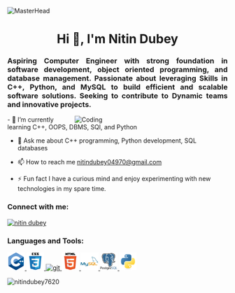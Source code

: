 ![MasterHead](https://github.com/NitinDubey7620/NitinDubey7620/blob/main/ezgif.com-loop-count.gif)
<h1 align="center">Hi 👋, I'm Nitin Dubey</h1>
<h3 align="justify">Aspiring Computer Engineer with strong foundation in software development, object oriented programming, and database management. Passionate about leveraging Skills in C++, Python, and MySQL to build efficient and scalable software solutions. Seeking to contribute to Dynamic teams and innovative projects.</h3>
<img align ="right" alt="Coding" width="350" src="https://cdn.dribbble.com/users/2131993/screenshots/4948736/thoughtworks-gif_dribbble.gif">
- 🌱 I’m currently learning C++, OOPS, DBMS, SQl, and Python

- 💬 Ask me about C++ programming, Python development, SQL databases

- 📫 How to reach me nitindubey04970@gmail.com

- ⚡ Fun fact I have a curious mind and enjoy experimenting with new technologies in my spare time.

<h3 align="left">Connect with me:</h3>
<p align="left">
<a href="https://www.linkedin.com/in/nitin-dubey-a139b3276?utm_source=share&utm_campaign=share_via&utm_content=profile&utm_medium=android_app" target="blank"><img align="center" src="https://raw.githubusercontent.com/rahuldkjain/github-profile-readme-generator/master/src/images/icons/Social/linked-in-alt.svg" alt="nitin dubey" height="30" width="40" /></a>
</p>

<h3 align="left">Languages and Tools:</h3>
<p align="left"> <a href="https://www.w3schools.com/cpp/" target="_blank" rel="noreferrer"> <img src="https://raw.githubusercontent.com/devicons/devicon/master/icons/cplusplus/cplusplus-original.svg" alt="cplusplus" width="40" height="40"/> </a> <a href="https://www.w3schools.com/css/" target="_blank" rel="noreferrer"> <img src="https://raw.githubusercontent.com/devicons/devicon/master/icons/css3/css3-original-wordmark.svg" alt="css3" width="40" height="40"/> </a> <a href="https://git-scm.com/" target="_blank" rel="noreferrer"> <img src="https://www.vectorlogo.zone/logos/git-scm/git-scm-icon.svg" alt="git" width="40" height="40"/> </a> <a href="https://www.w3.org/html/" target="_blank" rel="noreferrer"> <img src="https://raw.githubusercontent.com/devicons/devicon/master/icons/html5/html5-original-wordmark.svg" alt="html5" width="40" height="40"/> </a> <a href="https://www.mysql.com/" target="_blank" rel="noreferrer"> <img src="https://raw.githubusercontent.com/devicons/devicon/master/icons/mysql/mysql-original-wordmark.svg" alt="mysql" width="40" height="40"/> </a> <a href="https://www.postgresql.org" target="_blank" rel="noreferrer"> <img src="https://raw.githubusercontent.com/devicons/devicon/master/icons/postgresql/postgresql-original-wordmark.svg" alt="postgresql" width="40" height="40"/> </a> <a href="https://www.python.org" target="_blank" rel="noreferrer"> <img src="https://raw.githubusercontent.com/devicons/devicon/master/icons/python/python-original.svg" alt="python" width="40" height="40"/> </a> </p>

<p><img align="center" src="https://github-readme-stats.vercel.app/api/top-langs?username=nitindubey7620&show_icons=true&locale=en&layout=compact" alt="nitindubey7620" /></p>
